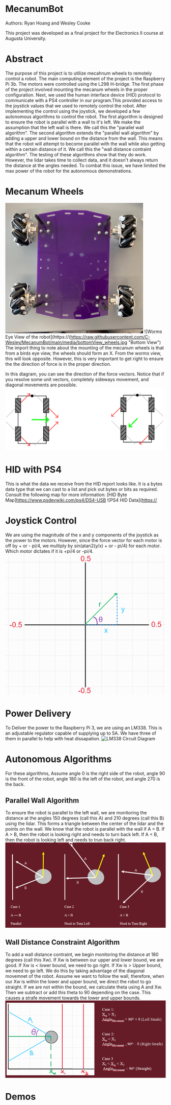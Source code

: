 # MecanumBot
Authors: Ryan Hoang and Wesley Cooke

This project was developed as a final project for the Electronics II course at Augusta University.

# Abstract
The purpose of this project is to utilize mecahnum wheels to remotely control a robot. The main computing element of the project is the Raspberry Pi 3b. The motors were controlled using the L298 H-bridge. The first phase of the project involved mounting the mecanum wheels in the proper configuration. Next, we used the human interface device (HID) protocol to communicate with a PS4 controller in our program.This provided access to the joystick values that we used to remotely control the robot. After implementing the control using the joystick, we developed a few autonomous algorithms to control the robot. The first algorithm is designed to ensure the robot is parallel with a wall to it's left. We make the assumption that the left wall is there. We call this the "parallel wall algorithm". The second algorithm extends the "parallel wall algorithm" by adding a upper and lower bound on the distance from the wall. This means that the robot will attempt to become parallel with the wall while also getting within a certain distance of it. We call this the "wall distance contraint algorithm". The testing of these algorithms show that they do work. However, the lidar takes time to collect data, and it doesn't always return the distance at the angles needed. To combat this issue, we have limited the max power of the robot for the autonomous demonstrations. 

# Mecanum Wheels
![Birds Eye View of the robot](https://raw.githubusercontent.com/C-Wesley/MecanumBot/main/media/topView_wheels.jpg "Top View")
![Worms Eye View of the robot](https://(https://raw.githubusercontent.com/C-Wesley/MecanumBot/main/media/bottomView_wheels.jpg "Bottom View")
The import thing to note about the mounting of the mecanum wheels is that from a birds eye view, the wheels should form an X. From the worms view, this will look opposite. However, this is very important to get right to ensure the the direction of force is in the proper direction.

In this diagram, you can see the direction of the force vectors. Notice that if you resolve some unit vectors, completely sideways movement, and diagonal movements are possible. 
![Force Vector Directions](https://raw.githubusercontent.com/C-Wesley/MecanumBot/main/media/mecanumWheel_directions.png "Force Directions")

# HID with PS4 
This is what the data we receive from the HID report looks like. It is a bytes data type that we can cast to a list and pick out bytes or bits as required. Consult the following map for more information: [HID Byte Map]https://www.psdevwiki.com/ps4/DS4-USB
![PS4 HID Data]([https://](https://raw.githubusercontent.com/C-Wesley/MecanumBot/main/media/bottomView_wheels.jpg "PS4 HID Data")

# Joystick Control 
We are using the magnitude of the x and y components of the joystick as the power to the motors. However, since the force vector for each motor is off by + or - pi/4, we multiply by sin(atan2(y/x) + or - pi/4) for each motor. Which motor dictates if it is +pi/4 or -pi/4.  
![Diagram of a vector with x and y component](https://raw.githubusercontent.com/C-Wesley/MecanumBot/main/media/joystick_diagram.png "Vector Diagram")

# Power Delivery 
To Deliver the power to the Raspberry Pi 3, we are using an LM338. This is an adjustable regulator capable of supplying up to 5A. We have three of them in parallel to help with heat dissapation. 
![LM338 Circuit Diagram](https://raw.githubusercontent.com/C-Wesley/MecanumBot/main/media/power_delivery.png "LM338 Circuit Diagram")

# Autonomous Algorithms
For these algorithms, Assume angle 0 is the right side of the robot, angle 90 is the front of the robot, angle 180 is the left of the robot, and angle 270 is the back. 

## Parallel Wall Algorithm
To ensure the robot is parallel to the left wall, we are monitoring the distance at the angles 150 degrees (call this A) and 210 degrees (call this B) using the lidar. This forms a triangle between the center of the lidar and the points on the wall. We know that the robot is parallel with the wall if A = B. If A > B, then the robot is looking right and needs to turn back left. If A < B, then the robot is looking left and needs to trun back right. 
![Parallel Wall Algorithm](https://raw.githubusercontent.com/C-Wesley/MecanumBot/main/media/parallel_wall_diagram.png "Parallel Wall Algorithm")

## Wall Distance Constraint Algorithm
To add a wall distance contraint, we begin monitoring the distance at 180 degrees (call this Xw). If Xw is between our upper and lower bound, we are good. If Xw is < lower bound, we need to go right. If Xw is > Upper bound, we need to go left. We do this by taking advantage of the diagonal movemnet of the robot. Assume we want to follow the wall, therefore, when our Xw is within the lower and upper bound, we direct the robot to go straight. If we are not within the bound, we calculate theta using A and Xw. Then we subtract or add this theta to 90 depending on the case. This causes a strafe movement towards the lower and upper bounds.
![Wall Distance Constraint Algorithm](https://raw.githubusercontent.com/C-Wesley/MecanumBot/main/media/wall_constraint_diagram.png "Wall Distance Contraint Algorithm")

# Demos 

